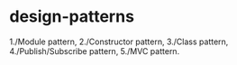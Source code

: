 # design-patterns
1./Module pattern,
2./Constructor pattern,
3./Class pattern,
4./Publish/Subscribe pattern,
5./MVC pattern.
